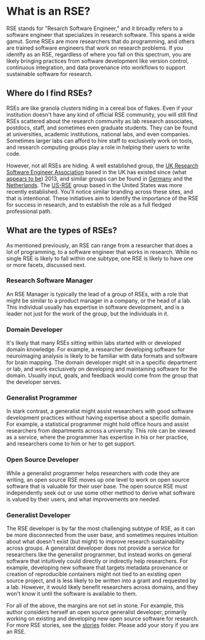 # What is an RSE?

RSE stands for "Resarch Software Engineer," and it broadly refers to
a software engineer that specializes in research software. This spans a wide
gamut. Some RSEs are more researchers that do programming, and others are 
trained software engineers that work on research problems. If you identify
as an RSE, regardless of where you fall on this spectrum, you are likely
bringing practices from software development like version control, continuous
integration, and data provenance into workflows to support sustainable software
for research.

## Where do I find RSEs?

RSEs are like granola clusters hiding in a cereal box of flakes. Even if your institution
doesn't have any kind of official RSE community, you will still find RSEs scattered
about the research community as lab research associates, postdocs, staff, and sometimes
even graduate students. They can be found at universities, academic institutions,
national labs, and even companies. Sometimes larger labs can afford to hire staff to exclusively
work on tools, and research computing groups play a role in helping their users
to write code.

However, not all RSEs are hiding. A well established group, the 
[UK Research Software Engineer Association](https://rse.ac.uk/) based in the UK
has existed since (what [appears to be](https://rse.ac.uk/past-committees/)) 2013,
and similar groups can be found in [Germany](https://www.de-rse.org/) and 
the [Netherlands](http://nl-rse.org). The [US-RSE](https://us-rse.org/)
group based in the United States was more recently established.
You'll notice similar branding across these sites, and that is intentional.
These initiatives aim to identify the importance of the RSE for success in
research, and to establish the role as a full fledged professional path.


## What are the types of RSEs?

As mentioned previously, an RSE can range from a researcher that does a lot of
programming, to a software engineer that works in research. While no single RSE
is likely to fall within one subtype, one RSE is likely to have one or more
facets, discussed next.

### Research Software Manager

An RSE Manager is typically the lead of a group of RSEs, with a role that might
be similar to a product manager in a company, or the head of a lab. This individual
usually has expertise in software development, and is a leader not just for the
work of the group, but the individuals in it.

### Domain Developer

It's likely that many RSEs sitting within labs started with or developed
domain knowledge. For example, a researcher developing software for neuroimaging
analysis is likely to be familiar with data formats and software for brain mapping.
The domain developer might sit in a specific department or lab, and work
exclusively on developing and maintaining software for the domain. Usually input,
goals, and feedback would come from the group that the developer serves.

### Generalist Programmer

In stark contrast, a generalist might assist researchers
with good software development practices without having expertise about
a specific domain. For example, a statistical programmer might hold office hours
and assist researchers from departments across a university. This role can
be viewed as a service, where the programmer has expertise in his or
her practice, and researchers come to him or her to get support.

### Open Source Developer

While a generalist programmer helps researchers with code they are writing, an open source
RSE moves up one level to work on open source software that is valuable for their
user base. The open source RSE must independently seek out or use some other
method to derive what software is valued by their users, and what improvements
are needed.

### Generalist Developer

The RSE developer is by far the most challenging subtype of RSE, as it can be
more disconnected from the user base, and sometimes requires intuition about
what doesn't exist (but might) to improve research sustainability across
groups. A generalist developer does not provide a service for researchers like
the generalist programmer, but instead works on general software that
intuitively could directly or indirectly help researchers.
For example, developing new software that targets metadata provenance or
creation of reproducible containers might not tied to an existing open source
project, and is less likely to be written into a grant and requested by a lab.
However, it would likely benefit researchers across domains, and they won't know
it until the software is available to them.

For all of the above, the margins are not set in stone. For example, this 
author considers herself an open source generalist developer, primarily working
on existing and developing new open source software for research. For more RSE 
stories, see the [stories](stories) folder. Please add your story if you are
an RSE.
